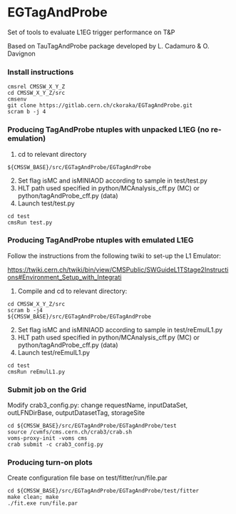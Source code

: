 # EGTagAndProbe
Set of tools to evaluate L1EG trigger performance on T&amp;P

Based on TauTagAndProbe package developed by L. Cadamuro & O. Davignon

### Install instructions
```
cmsrel CMSSW_X_Y_Z
cd CMSSW_X_Y_Z/src
cmsenv
git clone https://gitlab.cern.ch/ckoraka/EGTagAndProbe.git
scram b -j 4
```

### Producing TagAndProbe ntuples with unpacked L1EG (no re-emulation)
1. cd to relevant directory
```
${CMSSW_BASE}/src/EGTagAndProbe/EGTagAndProbe
```
2. Set flag isMC and isMINIAOD according to sample in test/test.py
3. HLT path used specified in python/MCAnalysis_cff.py (MC) or python/tagAndProbe_cff.py (data)
4. Launch test/test.py


```
cd test
cmsRun test.py
```


### Producing TagAndProbe ntuples with emulated L1EG
Follow the instructions from the following twiki to set-up the L1 Emulator:


https://twiki.cern.ch/twiki/bin/view/CMSPublic/SWGuideL1TStage2Instructions#Environment_Setup_with_Integrati


1. Compile and cd to relevant directory:
```
cd CMSSW_X_Y_Z/src
scram b -j4
${CMSSW_BASE}/src/EGTagAndProbe/EGTagAndProbe
```

2. Set flag isMC and isMINIAOD according to sample in test/reEmulL1.py
3. HLT path used specified in python/MCAnalysis_cff.py (MC) or python/tagAndProbe_cff.py (data)
4. Launch test/reEmulL1.py


```
cd test
cmsRun reEmulL1.py
```



### Submit job on the Grid
Modify crab3_config.py: change requestName, inputDataSet, outLFNDirBase, outputDatasetTag, storageSite
```
cd ${CMSSW_BASE}/src/EGTagAndProbe/EGTagAndProbe/test
source /cvmfs/cms.cern.ch/crab3/crab.sh
voms-proxy-init -voms cms
crab submit -c crab3_config.py
```

### Producing turn-on plots
Create configuration file base on test/fitter/run/file.par
```
cd ${CMSSW_BASE}/src/EGTagAndProbe/EGTagAndProbe/test/fitter
make clean; make
./fit.exe run/file.par
```
